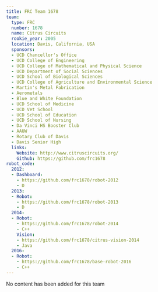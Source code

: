 ```yaml
---
title: FRC Team 1678
team:
  type: FRC
  number: 1678
  name: Citrus Circuits
  rookie_year: 2005
  location: Davis, California, USA
  sponsors:
  - UCD Chancellor's Office
  - UCD College of Engineering
  - UCD College of Mathematical and Physical Science
  - UCD Department of Social Sciences
  - UCD School of Biological Sciences
  - UCD College of Agriculture and Environmental Science
  - Martin's Metal Fabrication
  - Aerometals
  - Blue and White Foundation
  - UCD School of Medicine
  - UCD Vet School
  - UCD School of Education
  - UCD School of Nursing
  - Da Vinci HS Booster Club
  - AAUW
  - Rotary Club of Davis
  - Davis Senior High
  links:
    Website: http://www.citruscircuits.org/
    Github: https://github.com/frc1678
robot_code:
  2012:
  - Dashboard:
    - https://github.com/frc1678/robot-2012
    - D
  2013:
  - Robot:
    - https://github.com/frc1678/robot-2013
    - D
  2014:
  - Robot:
    - https://github.com/frc1678/robot-2014
    - C++
    Vision:
    - https://github.com/frc1678/citrus-vision-2014
    - Java
  2016:
  - Robot:
    - https://github.com/frc1678/base-robot-2016
    - C++
---
```


No content has been added for this team